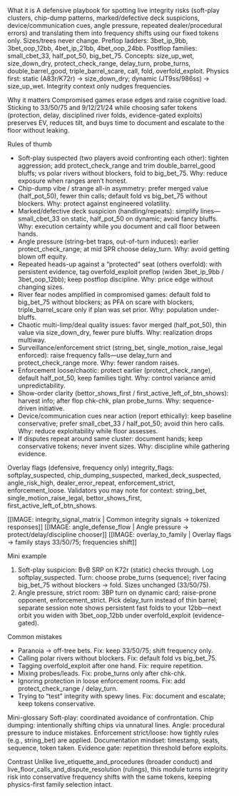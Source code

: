 What it is
A defensive playbook for spotting live integrity risks (soft-play clusters, chip-dump patterns, marked/defective deck suspicions, device/communication cues, angle pressure, repeated dealer/procedural errors) and translating them into frequency shifts using our fixed tokens only. Sizes/trees never change. Preflop ladders: 3bet_ip_9bb, 3bet_oop_12bb, 4bet_ip_21bb, 4bet_oop_24bb. Postflop families: small_cbet_33, half_pot_50, big_bet_75. Concepts: size_up_wet, size_down_dry, protect_check_range, delay_turn, probe_turns, double_barrel_good, triple_barrel_scare, call, fold, overfold_exploit. Physics first: static (A83r/K72r) → size_down_dry; dynamic (JT9ss/986ss) → size_up_wet. Integrity context only nudges frequencies.

Why it matters
Compromised games erase edges and raise cognitive load. Sticking to 33/50/75 and 9/12/21/24 while choosing safer tokens (protection, delay, disciplined river folds, evidence-gated exploits) preserves EV, reduces tilt, and buys time to document and escalate to the floor without leaking.

Rules of thumb
- Soft-play suspected (two players avoid confronting each other): tighten aggression; add protect_check_range and trim double_barrel_good bluffs; vs polar rivers without blockers, fold to big_bet_75. Why: reduce exposure when ranges aren’t honest.
- Chip-dump vibe / strange all-in asymmetry: prefer merged value (half_pot_50), fewer thin calls; default fold vs big_bet_75 without blockers. Why: protect against engineered volatility.
- Marked/defective deck suspicion (handling/repeats): simplify lines—small_cbet_33 on static, half_pot_50 on dynamic; avoid fancy bluffs. Why: execution certainty while you document and call floor between hands.
- Angle pressure (string-bet traps, out-of-turn induces): earlier protect_check_range; at mid SPR choose delay_turn. Why: avoid getting blown off equity.
- Repeated heads-up against a “protected” seat (others overfold): with persistent evidence, tag overfold_exploit preflop (widen 3bet_ip_9bb / 3bet_oop_12bb); keep postflop discipline. Why: price edge without changing sizes.
- River fear nodes amplified in compromised games: default fold to big_bet_75 without blockers; as PFA on scare with blockers, triple_barrel_scare only if plan was set prior. Why: population under-bluffs.
- Chaotic multi-limp/deal quality issues: favor merged (half_pot_50), thin value via size_down_dry, fewer pure bluffs. Why: realization drops multiway.
- Surveillance/enforcement strict (string_bet, single_motion_raise_legal enforced): raise frequency falls—use delay_turn and protect_check_range more. Why: fewer random raises.
- Enforcement loose/chaotic: protect earlier (protect_check_range), default half_pot_50, keep families tight. Why: control variance amid unpredictability.
- Show-order clarity (bettor_shows_first / first_active_left_of_btn_shows): harvest info; after flop chk-chk, plan probe_turns. Why: sequence-driven initiative.
- Device/communication cues near action (report ethically): keep baseline conservative; prefer small_cbet_33 / half_pot_50; avoid thin hero calls. Why: reduce exploitability while floor assesses.
- If disputes repeat around same cluster: document hands; keep conservative tokens; never invent sizes. Why: discipline while gathering evidence.

Overlay flags (defensive, frequency only)
integrity_flags: softplay_suspected, chip_dumping_suspected, marked_deck_suspected, angle_risk_high, dealer_error_repeat, enforcement_strict, enforcement_loose.
Validators you may note for context: string_bet, single_motion_raise_legal, bettor_shows_first, first_active_left_of_btn_shows.

[[IMAGE: integrity_signal_matrix | Common integrity signals -> tokenized responses]]
[[IMAGE: angle_defense_flow | Angle pressure -> protect/delay/discipline chooser]]
[[IMAGE: overlay_to_family | Overlay flags -> family stays 33/50/75; frequencies shift]]

Mini example
1) Soft-play suspicion: BvB SRP on K72r (static) checks through. Log softplay_suspected. Turn: choose probe_turns (sequence); river facing big_bet_75 without blockers → fold. Sizes unchanged (33/50/75).
2) Angle pressure, strict room: 3BP turn on dynamic card; raise-prone opponent, enforcement_strict. Pick delay_turn instead of thin barrel; separate session note shows persistent fast folds to your 12bb—next orbit you widen with 3bet_oop_12bb under overfold_exploit (evidence-gated).

Common mistakes
- Paranoia → off-tree bets. Fix: keep 33/50/75; shift frequency only.
- Calling polar rivers without blockers. Fix: default fold vs big_bet_75.
- Tagging overfold_exploit after one hand. Fix: require repetition.
- Mixing probes/leads. Fix: probe_turns only after chk-chk.
- Ignoring protection in loose enforcement rooms. Fix: add protect_check_range / delay_turn.
- Trying to “test” integrity with spewy lines. Fix: document and escalate; keep tokens conservative.

Mini-glossary
Soft-play: coordinated avoidance of confrontation.
Chip dumping: intentionally shifting chips via unnatural lines.
Angle: procedural pressure to induce mistakes.
Enforcement strict/loose: how tightly rules (e.g., string_bet) are applied.
Documentation mindset: timestamp, seats, sequence, token taken.
Evidence gate: repetition threshold before exploits.

Contrast
Unlike live_etiquette_and_procedures (broader conduct) and live_floor_calls_and_dispute_resolution (rulings), this module turns integrity risk into conservative frequency shifts with the same tokens, keeping physics-first family selection intact.

